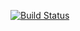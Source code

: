 [![Build Status](https://travis-ci.org/sh19910711/cfdl.svg?branch=master)](https://travis-ci.org/sh19910711/cfdl)
